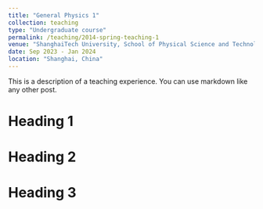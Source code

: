 ```yaml
---
title: "General Physics 1"
collection: teaching
type: "Undergraduate course"
permalink: /teaching/2014-spring-teaching-1
venue: "ShanghaiTech University, School of Physical Science and Technology"
date: Sep 2023 - Jan 2024
location: "Shanghai, China"
---
```


This is a description of a teaching experience. You can use markdown like any other post.

Heading 1
======

Heading 2
======

Heading 3
======